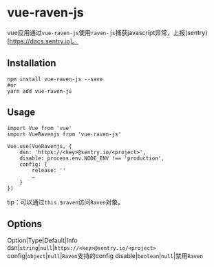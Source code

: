 # vue-raven-js
vue应用通过`vue-raven-js`使用`raven-js`捕获javascript异常，上报(sentry)[https://docs.sentry.io]。

## Installation
```
npm install vue-raven-js --save
#or
yarn add vue-raven-js
```

## Usage
```
import Vue from 'vue'
import VueRavenjs from 'vue-raven-js'

Vue.use(VueRavenjs, {
    dsn: 'https://<key>@sentry.io/<project>',
    disable: process.env.NODE_ENV !== 'production',
    config: {
        release: ''
        …
    }
})
```
tip：可以通过`this.$raven`访问`Raven`对象。

## Options
Option|Type|Default|Info
dsn|`string`|`null`|`https://<key>@sentry.io/<project>`
config|`object`|`null`|`Raven`支持的config
disable|`boolean`|`null`|禁用`Raven`
